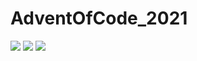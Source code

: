 # AdventOfCode_2021

![](https://img.shields.io/badge/day%20📅-6-blue)  ![](https://img.shields.io/badge/stars%20⭐-12-yellow) ![](https://img.shields.io/badge/days%20completed-6-red)
